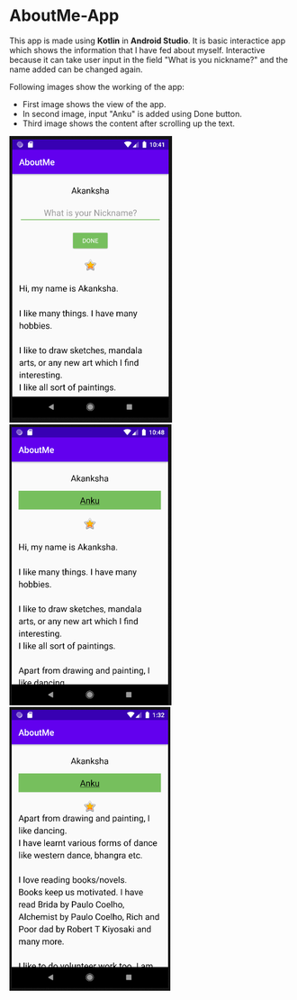 # AboutMe-App

This app is made using **Kotlin** in **Android Studio**. 
It is basic interactice app which shows the information that I have fed about myself. Interactive because it can take user input in the field "What is you nickname?" and the name added can be changed again.

Following images show the working of the app: 
* First image shows the view of the app. 
* In second image, input "Anku" is added using Done button.
* Third image shows the content after scrolling up the text.

![](https://github.com/AkankshaAgg/AboutMe-App/blob/master/image/appview1.PNG)
![](https://github.com/AkankshaAgg/AboutMe-App/blob/master/image/appview2.PNG)
![](https://github.com/AkankshaAgg/AboutMe-App/blob/master/image/appViewFinal.PNG)
